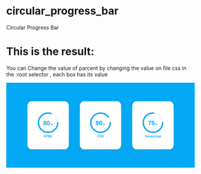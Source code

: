 # circular_progress_bar
Circular Progress Bar

# This is the result:

You can Change the value of parcent by changing the value on file css in the :root selector , each box has its value

![logo](circle_progress/result.png)
